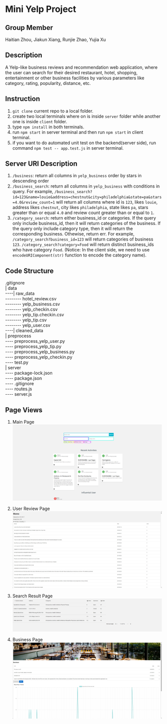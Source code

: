 # Mini Yelp Project

## Group Member
Haitian Zhou, Jiakun Xiang, Runjie Zhao, Yujia Xu

## Description
A Yelp-like business reviews and recommendation web application, where the user can search for their desired restaurant, hotel, shopping, entertainment or other business facilities by various parameters like category, rating, popularity, distance, etc.

## Instruction
1. ```git clone``` current repo to a local folder.
2. create two local terminals where on is inside ```server``` folder while another one is inside ```client``` folder.
3. type ```npm install``` in both terminals.
4. run ```npm start``` in server terminal and then run ```npm start``` in client terminal.
5. if you want to do automated unit test on the backend(server side), run command ```npm test -- app.test.js``` in server terminal.

## Server URI Description
1. ```/business```: return all columns in ```yelp_business``` order by stars in descending order<br />
2. ```/business_search```: return all columns in ```yelp_business``` with conditions in query. For example, ```/business_search?id=123&name=louie&address=chestnut&city=philadelphia&state=pa&stars=4.0&review_count=1``` will return all columns where id is ```123```, likes ```louie```, address likes ```chestnut```, city likes ```philadelphia```, state likes ```pa```, stars greater than or equal ```4.0``` and review count greater than or equal to ```1```.<br />
3. ```/category_search```: return either business_id or categories. If the query only include business_id, then it will return categories of the business. If the query only include category type, then it will return the corresponding business. Othewise, return err. For example, ```/category_search?business_id=123``` will return categories of business ```123```. ```/category_search?category=Food``` will return distinct business_ids who have category ```Food```. (Notice: In the client side, we need to use ```encodeURIComponent(str)``` function to encode the category name).<br />

## Code Structure
.gitignore <br />
| data <br />
----| raw_data <br />
-------- hotel_review.csv<br />
-------- yelp_business.csv<br />
-------- yelp_checkin.csv<br />
-------- yelp_tip.checkin.csv<br />
-------- yelp_tip.csv<br />
-------- yelp_user.csv<br />
----| cleaned_data<br />
| preprocess<br />
---- preprocess_yelp_user.py<br />
---- preprocess_yelp_tip.py<br />
---- preprocess_yelp_business.py<br />
---- preprocess_yelp_checkin.py<br />
---- test.py<br />
| server<br />
---- package-lock.json<br />
---- package.json<br />
---- .gitignore<br />
---- routes.js<br />
---- server.js<br />

## Page Views

1. Main Page
![alt text](./searchpage.png)<br />

2. User Review Page
![alt text](./userreviewpage.png)<br />

3. Search Result Page
![alt text](./searchresultpage.png)<br />

4. Business Page
![alt text](./businesspage.png)<br />